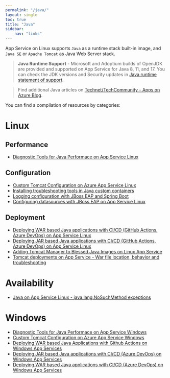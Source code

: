 ```yaml
---
permalink: "/java/"
layout: single
toc: true
title: "Java"
sidebar: 
    nav: "links"
---
```



App Service on Linux supports `Java` as a runtime stack built-in image, and `Java SE`  or `Apache Tomcat` as Java Web Server stack.

>**Java Runtime Support** - Microsoft and Adoptium builds of OpenJDK are provided and supported on App Service for Java 8, 11, and 17. You can check the JDK versions and Security updates in [Java runtime statement of support](https://learn.microsoft.com/en-us/azure/app-service/configure-language-java?pivots=platform-linux#java-runtime-statement-of-support).

> Find additional Java articles on [Technet/TechCommunity - Apps on Azure Blog](https://techcommunity.microsoft.com/t5/apps-on-azure-blog/bg-p/AppsonAzureBlog/label-name/Java).

You can find a compilation of resources by categories:

# Linux

## Performance
- [Diagnostic Tools for Java Performace on App Service Linux](https://azureossd.github.io/2022/05/20/Diagnostic-Tools-for-Java-Performace-on-App-Service-Linux/index.html)

## Configuration
- [Custom Tomcat Configuration on Azure App Service Linux](https://azureossd.github.io/2022/05/20/Custom-Tomcat-Configuration-on-Azure-App-Service-Linux/index.html)
- [Installing troubleshooting tools in Java custom containers](https://azureossd.github.io/2022/07/18/Installing-troubleshooting-tools-in-Java-custom-containers/index.html)
- [Logging configuration with JBoss EAP and Spring Boot](https://azureossd.github.io/2023/05/22/Logging-configuration-with-JBoss-EAP-and-Spring-Boot/index.html)
- [Configuring datasources with JBoss EAP on App Service Linux](https://azureossd.github.io/2024/06/03/Configuring-datasources-with-JBoss-EAP-on-App-Service-Linux/index.html)

## Deployment
- [Deploying WAR based Java applications with CI/CD (GitHub Actions, Azure DevOps) on App Service Linux](https://azureossd.github.io/2022/12/22/Deploying-WAR-based-Java-applications-with-CICD-on-App-Service-Linux/index.html)
- [Deploying JAR based Java applications with CI/CD (GitHub Actions, Azure DevOps) on App Service Linux](https://azureossd.github.io/2022/12/09/Deploying-JAR-based-Java-applications-with-CICD-on-App-Service-Linux/index.html)
- [Adding Tomcat Manager to Blessed Java Images on Linux App Service](https://azureossd.github.io/2022/08/11/Using-Tomcat-Manager-in-Blessed-Java-Images-in-Linux-App-Service/index.html)
- [Tomcat deployments on App Service - War file location, behavior and troubleshooting](https://azureossd.github.io/2023/08/02/Tomcat-deployments-on-App-Service/index.html)

# Availability
- [Java on App Service Linux - java.lang.NoSuchMethod exceptions](https://azureossd.github.io/2024/07/03/Java-on-App-Service-Linux-java-lang-NoSuchMethod-exceptions/index.html)


# Windows
- [Diagnostic Tools for Java Performace on App Service Windows](https://azureossd.github.io/2022/05/20/Diagnostic-Tools-for-Java-Performace-on-App-Service-Windows/index.html)
- [Custom Tomcat Configuration on Azure App Service Windows](https://azureossd.github.io/2021/06/17/Custom-Tomcat-Configuration-on-Azure-App-Service-Windows-copy/index.html)
- [Deploying WAR based Java Applications with Github Actions on Windows App Services](https://azureossd.github.io/2023/05/30/Deploying-War-Files-On-Windows-App-Services-with-GithubActions/index.html)
- [Deploying JAR based Java applications with CI/CD (Azure DevOps) on Windows App Services](https://azureossd.github.io/2024/09/27/Deploying-JAR-based-Java-applications-with-CICD-on-Windows-App-Services/index.html)
- [Deploying WAR based Java applications with CI/CD (Azure DevOps) on Windows App Services](https://azureossd.github.io/2024/09/27/Deploying-WAR-based-Java-applications-with-CICD-on-Windows-App-Services/index.html)